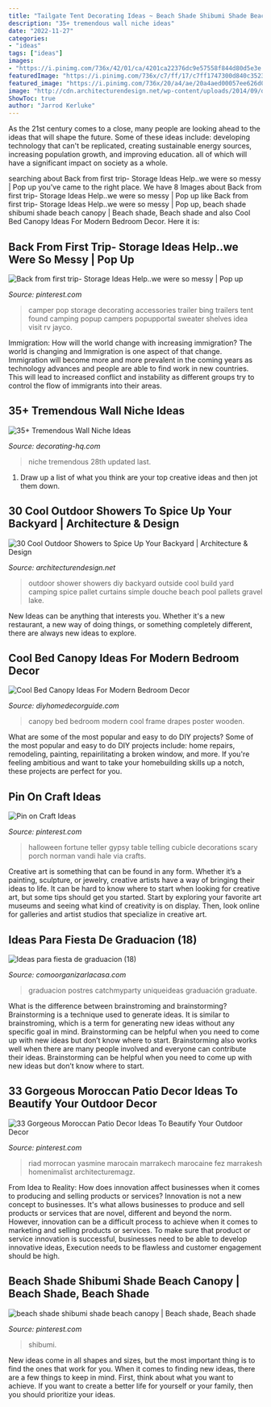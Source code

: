 ```yaml
---
title: "Tailgate Tent Decorating Ideas ~ Beach Shade Shibumi Shade Beach Canopy"
description: "35+ tremendous wall niche ideas"
date: "2022-11-27"
categories:
- "ideas"
tags: ["ideas"]
images:
- "https://i.pinimg.com/736x/42/01/ca/4201ca22376dc9e57558f844d80d5e3e.jpg"
featuredImage: "https://i.pinimg.com/736x/c7/ff/17/c7ff1747300d840c352360e6425a3108--decorating-a-camper-decorating-ideas.jpg"
featured_image: "https://i.pinimg.com/736x/20/a4/ae/20a4aed00057ee626d07d99ee38c4f31--halloween-cubicle-halloween-porch.jpg"
image: "http://cdn.architecturendesign.net/wp-content/uploads/2014/09/diy-outside-shower-8.jpg"
ShowToc: true
author: "Jarrod Kerluke"
---
```



As the 21st century comes to a close, many people are looking ahead to the ideas that will shape the future. Some of these ideas include: developing technology that can't be replicated, creating sustainable energy sources, increasing population growth, and improving education. all of which will have a significant impact on society as a whole.

	

		
searching about Back from first trip- Storage Ideas Help..we were so messy | Pop up you've came to the right place. We have 8 Images about Back from first trip- Storage Ideas Help..we were so messy | Pop up like Back from first trip- Storage Ideas Help..we were so messy | Pop up, beach shade shibumi shade beach canopy | Beach shade, Beach shade and also Cool Bed Canopy Ideas For Modern Bedroom Decor. Here it is:
		
    
## Back From First Trip- Storage Ideas Help..we Were So Messy | Pop Up

<img loading=lazy src="https://i.pinimg.com/736x/c7/ff/17/c7ff1747300d840c352360e6425a3108--decorating-a-camper-decorating-ideas.jpg" onerror="this.onerror=null;this.src='https://tse3.mm.bing.net/th?id=OIP.aSm9DbBN3oME--xnYFlB2QHaFj&amp;pid=15.1';" alt="Back from first trip- Storage Ideas Help..we were so messy | Pop up">

_Source: pinterest.com_

>camper pop storage decorating accessories trailer bing trailers tent found camping popup campers popupportal sweater shelves idea visit rv jayco. 

	

Immigration: How will the world change with increasing immigration?
The world is changing and Immigration is one aspect of that change. Immigration will become more and more prevalent in the coming years as technology advances and people are able to find work in new countries. This will lead to increased conflict and instability as different groups try to control the flow of immigrants into their areas.

    
## 35+ Tremendous Wall Niche Ideas

<img loading=lazy src="https://decorating-hq.com/wp-content/uploads/wall-niche-ideas-21.jpg" onerror="this.onerror=null;this.src='https://tse3.mm.bing.net/th?id=OIP.Wa9sbqYNzrS1ePWjzz2fBwHaLG&amp;pid=15.1';" alt="35+ Tremendous Wall Niche Ideas">

_Source: decorating-hq.com_

>niche tremendous 28th updated last. 

	

1. Draw up a list of what you think are your top creative ideas and then jot them down.

    
## 30 Cool Outdoor Showers To Spice Up Your Backyard | Architecture &amp; Design

<img loading=lazy src="http://cdn.architecturendesign.net/wp-content/uploads/2014/09/diy-outside-shower-8.jpg" onerror="this.onerror=null;this.src='https://tse1.mm.bing.net/th?id=OIP.G0Up9UlUGE3Jw9KVY5zmdwHaM5&amp;pid=15.1';" alt="30 Cool Outdoor Showers to Spice Up Your Backyard | Architecture &amp; Design">

_Source: architecturendesign.net_

>outdoor shower showers diy backyard outside cool build yard camping spice pallet curtains simple douche beach pool pallets gravel lake. 

	

New Ideas can be anything that interests you. Whether it's a new restaurant, a new way of doing things, or something completely different, there are always new ideas to explore.

    
## Cool Bed Canopy Ideas For Modern Bedroom Decor

<img loading=lazy src="http://diyhomedecorguide.com/wp-content/uploads/2014/06/Vintage-style-bed-canopy-ideas.jpg" onerror="this.onerror=null;this.src='https://tse4.mm.bing.net/th?id=OIP.hRIOJHv5RDlACok10O_ccgHaFj&amp;pid=15.1';" alt="Cool Bed Canopy Ideas For Modern Bedroom Decor">

_Source: diyhomedecorguide.com_

>canopy bed bedroom modern cool frame drapes poster wooden. 

	

What are some of the most popular and easy to do DIY projects?
Some of the most popular and easy to do DIY projects include: home repairs, remodeling, painting, repairilitating a broken window, and more. If you're feeling ambitious and want to take your homebuilding skills up a notch, these projects are perfect for you.

    
## Pin On Craft Ideas

<img loading=lazy src="https://i.pinimg.com/736x/20/a4/ae/20a4aed00057ee626d07d99ee38c4f31--halloween-cubicle-halloween-porch.jpg" onerror="this.onerror=null;this.src='https://tse4.mm.bing.net/th?id=OIP.nrizaVFLqWvzWX2CXCZeGQHaJ3&amp;pid=15.1';" alt="Pin on Craft Ideas">

_Source: pinterest.com_

>halloween fortune teller gypsy table telling cubicle decorations scary porch norman vandi hale via crafts. 

	

Creative art is something that can be found in any form. Whether it’s a painting, sculpture, or jewelry, creative artists have a way of bringing their ideas to life. It can be hard to know where to start when looking for creative art, but some tips should get you started. Start by exploring your favorite art museums and seeing what kind of creativity is on display. Then, look online for galleries and artist studios that specialize in creative art.

    
## Ideas Para Fiesta De Graduacion (18)

<img loading=lazy src="https://comoorganizarlacasa.com/wp-content/uploads/2016/05/Ideas-para-fiesta-de-graduacion-18.jpg" onerror="this.onerror=null;this.src='https://tse2.mm.bing.net/th?id=OIP.MVq4WikEv-acodmCOX1-7wAAAA&amp;pid=15.1';" alt="Ideas para fiesta de graduacion (18)">

_Source: comoorganizarlacasa.com_

>graduacion postres catchmyparty uniqueideas graduación graduate. 

	

What is the difference between brainstroming and brainstorming?
Brainstorming is a technique used to generate ideas. It is similar to brainstroming, which is a term for generating new ideas without any specific goal in mind. Brainstorming can be helpful when you need to come up with new ideas but don’t know where to start.  Brainstorming also works well when there are many people involved and everyone can contribute their ideas. Brainstorming can be helpful when you need to come up with new ideas but don’t know where to start.

    
## 33 Gorgeous Moroccan Patio Decor Ideas To Beautify Your Outdoor Decor

<img loading=lazy src="https://i.pinimg.com/736x/cf/64/cb/cf64cb89f8fed2660ca6d6110061e555.jpg" onerror="this.onerror=null;this.src='https://tse2.mm.bing.net/th?id=OIP.MnwizOY-H2wtJYlbfUCXpwHaJQ&amp;pid=15.1';" alt="33 Gorgeous Moroccan Patio Decor Ideas To Beautify Your Outdoor Decor">

_Source: pinterest.com_

>riad morrocan yasmine marocain marrakech marocaine fez marrakesh homenimalist architecturemagz. 

	

From Idea to Reality: How does innovation affect businesses when it comes to producing and selling products or services?
Innovation is not a new concept to businesses. It's what allows businesses to produce and sell products or services that are novel, different and beyond the norm. However, innovation can be a difficult process to achieve when it comes to marketing and selling products or services. To make sure that product or service innovation is successful, businesses need to be able to develop innovative ideas, Execution needs to be flawless and customer engagement should be high.

    
## Beach Shade Shibumi Shade Beach Canopy | Beach Shade, Beach Shade

<img loading=lazy src="https://i.pinimg.com/736x/42/01/ca/4201ca22376dc9e57558f844d80d5e3e.jpg" onerror="this.onerror=null;this.src='https://tse1.mm.bing.net/th?id=OIP.CKoOb3HqUQKa8zjt_Gt34gHaJ3&amp;pid=15.1';" alt="beach shade shibumi shade beach canopy | Beach shade, Beach shade">

_Source: pinterest.com_

>shibumi. 

	

New ideas come in all shapes and sizes, but the most important thing is to find the ones that work for you. When it comes to finding new ideas, there are a few things to keep in mind. First, think about what you want to achieve. If you want to create a better life for yourself or your family, then you should prioritize your ideas.

